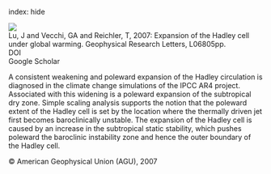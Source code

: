index: hide

<div class="Citation">
    <div class="Citation-thumb CitationThumb-linked"  data-href="https://doi.org/10.1029/2006gl028443">
      <img src="https://static.claimspace.cloud/climate-study-static/refs/thumbs/11/Lu_et_al_2007-thumb.png" />
    </div>

  <div class="Citation-body">
    <div class="Citation-text">Lu, J and Vecchi, GA and Reichler, T, 2007: Expansion of the Hadley cell under global warming. <span class="Article-journal">Geophysical Research Letters, </span><span class="Article-volume"></span>L06805pp.</div>
    <div class="Citation-links">
      <div class="CitationLink" data-href="https://doi.org/10.1029/2006gl028443">
        <div class="CitationLink-icon CitationLink-Doi"></div>
        <div class="CitationLink-text">DOI</div>
      </div>
      <div class="CitationLink" data-href="https://scholar.google.com/scholar?q=10.1029/2006gl028443">
        <div class="CitationLink-icon CitationLink-Scholar"></div>
        <div class="CitationLink-text">Google Scholar</div>
      </div>
    </div>
  </div>
</div>

A consistent weakening and poleward expansion of the Hadley circulation is diagnosed in the climate change simulations of the IPCC AR4 project. Associated with this widening is a poleward expansion of the subtropical dry zone. Simple scaling analysis supports the notion that the poleward extent of the Hadley cell is set by the location where the thermally driven jet first becomes baroclinically unstable. The expansion of the Hadley cell is caused by an increase in the subtropical static stability, which pushes poleward the baroclinic instability zone and hence the outer boundary of the Hadley cell.

<div class="Citation-copy">
&copy; American Geophysical Union (AGU), 2007
</div>